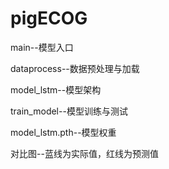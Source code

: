 # pigECOG

main--模型入口

dataprocess--数据预处理与加载

model_lstm--模型架构

train_model--模型训练与测试

model_lstm.pth--模型权重

对比图--蓝线为实际值，红线为预测值


